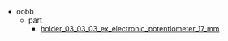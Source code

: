 * oobb
  * part
    * [holder_03_03_03_ex_electronic_potentiometer_17_mm](oobb/part/holder_03_03_03_ex_electronic_potentiometer_17_mm)
